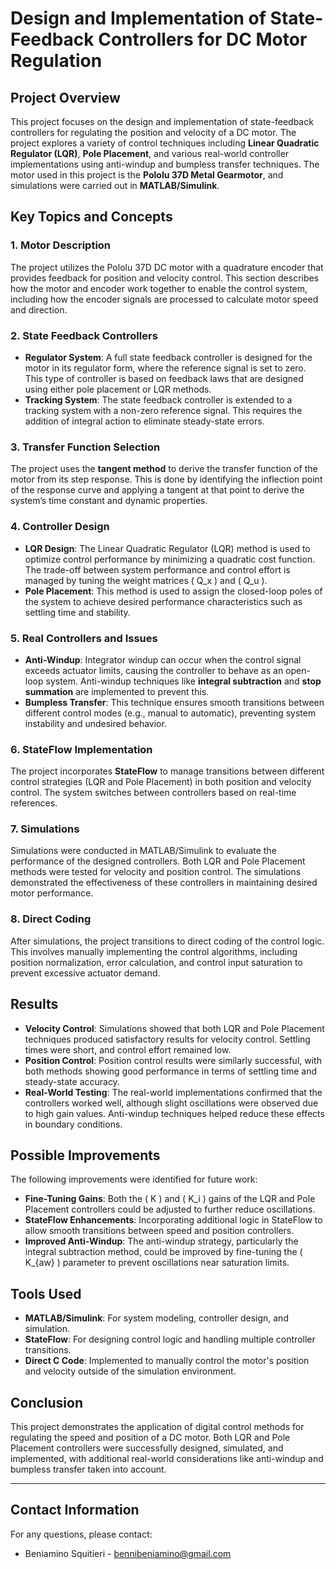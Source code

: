 # Design and Implementation of State-Feedback Controllers for DC Motor Regulation

## Project Overview

This project focuses on the design and implementation of state-feedback controllers for regulating the position and velocity of a DC motor. The project explores a variety of control techniques including **Linear Quadratic Regulator (LQR)**, **Pole Placement**, and various real-world controller implementations using anti-windup and bumpless transfer techniques. The motor used in this project is the **Pololu 37D Metal Gearmotor**, and simulations were carried out in **MATLAB/Simulink**.

## Key Topics and Concepts

### 1. **Motor Description**
   The project utilizes the Pololu 37D DC motor with a quadrature encoder that provides feedback for position and velocity control. This section describes how the motor and encoder work together to enable the control system, including how the encoder signals are processed to calculate motor speed and direction.

### 2. **State Feedback Controllers**
   - **Regulator System**: A full state feedback controller is designed for the motor in its regulator form, where the reference signal is set to zero. This type of controller is based on feedback laws that are designed using either pole placement or LQR methods.
   - **Tracking System**: The state feedback controller is extended to a tracking system with a non-zero reference signal. This requires the addition of integral action to eliminate steady-state errors.

### 3. **Transfer Function Selection**
   The project uses the **tangent method** to derive the transfer function of the motor from its step response. This is done by identifying the inflection point of the response curve and applying a tangent at that point to derive the system’s time constant and dynamic properties.

### 4. **Controller Design**
   - **LQR Design**: The Linear Quadratic Regulator (LQR) method is used to optimize control performance by minimizing a quadratic cost function. The trade-off between system performance and control effort is managed by tuning the weight matrices \( Q_x \) and \( Q_u \).
   - **Pole Placement**: This method is used to assign the closed-loop poles of the system to achieve desired performance characteristics such as settling time and stability.

### 5. **Real Controllers and Issues**
   - **Anti-Windup**: Integrator windup can occur when the control signal exceeds actuator limits, causing the controller to behave as an open-loop system. Anti-windup techniques like **integral subtraction** and **stop summation** are implemented to prevent this.
   - **Bumpless Transfer**: This technique ensures smooth transitions between different control modes (e.g., manual to automatic), preventing system instability and undesired behavior.

### 6. **StateFlow Implementation**
   The project incorporates **StateFlow** to manage transitions between different control strategies (LQR and Pole Placement) in both position and velocity control. The system switches between controllers based on real-time references.

### 7. **Simulations**
   Simulations were conducted in MATLAB/Simulink to evaluate the performance of the designed controllers. Both LQR and Pole Placement methods were tested for velocity and position control. The simulations demonstrated the effectiveness of these controllers in maintaining desired motor performance.

### 8. **Direct Coding**
   After simulations, the project transitions to direct coding of the control logic. This involves manually implementing the control algorithms, including position normalization, error calculation, and control input saturation to prevent excessive actuator demand.

## Results

- **Velocity Control**: Simulations showed that both LQR and Pole Placement techniques produced satisfactory results for velocity control. Settling times were short, and control effort remained low.
- **Position Control**: Position control results were similarly successful, with both methods showing good performance in terms of settling time and steady-state accuracy.
- **Real-World Testing**: The real-world implementations confirmed that the controllers worked well, although slight oscillations were observed due to high gain values. Anti-windup techniques helped reduce these effects in boundary conditions.

## Possible Improvements

The following improvements were identified for future work:
- **Fine-Tuning Gains**: Both the \( K \) and \( K_i \) gains of the LQR and Pole Placement controllers could be adjusted to further reduce oscillations.
- **StateFlow Enhancements**: Incorporating additional logic in StateFlow to allow smooth transitions between speed and position controllers.
- **Improved Anti-Windup**: The anti-windup strategy, particularly the integral subtraction method, could be improved by fine-tuning the \( K_{aw} \) parameter to prevent oscillations near saturation limits.

## Tools Used

- **MATLAB/Simulink**: For system modeling, controller design, and simulation.
- **StateFlow**: For designing control logic and handling multiple controller transitions.
- **Direct C Code**: Implemented to manually control the motor's position and velocity outside of the simulation environment.

## Conclusion

This project demonstrates the application of digital control methods for regulating the speed and position of a DC motor. Both LQR and Pole Placement controllers were successfully designed, simulated, and implemented, with additional real-world considerations like anti-windup and bumpless transfer taken into account.

---

## Contact Information

For any questions, please contact:

- Beniamino Squitieri - bennibeniamino@gmail.com
